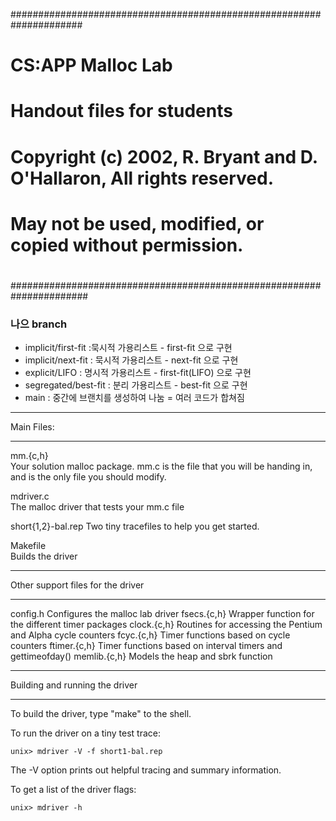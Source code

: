 #####################################################################
# CS:APP Malloc Lab
# Handout files for students
#
# Copyright (c) 2002, R. Bryant and D. O'Hallaron, All rights reserved.
# May not be used, modified, or copied without permission.
#
######################################################################

### 나으 branch
+ implicit/first-fit :묵시적 가용리스트 - first-fit 으로 구현
+ implicit/next-fit : 묵시적 가용리스트 - next-fit 으로 구현
+ explicit/LIFO : 명시적 가용리스트 - first-fit(LIFO) 으로 구현
+ segregated/best-fit : 분리 가용리스트 - best-fit 으로 구현
+ main : 중간에 브랜치를 생성하여 나눔 = 여러 코드가 합쳐짐

***********
Main Files:
***********

mm.{c,h}	
	Your solution malloc package. mm.c is the file that you
	will be handing in, and is the only file you should modify.

mdriver.c	
	The malloc driver that tests your mm.c file

short{1,2}-bal.rep
	Two tiny tracefiles to help you get started. 

Makefile	
	Builds the driver

**********************************
Other support files for the driver
**********************************

config.h	Configures the malloc lab driver
fsecs.{c,h}	Wrapper function for the different timer packages
clock.{c,h}	Routines for accessing the Pentium and Alpha cycle counters
fcyc.{c,h}	Timer functions based on cycle counters
ftimer.{c,h}	Timer functions based on interval timers and gettimeofday()
memlib.{c,h}	Models the heap and sbrk function

*******************************
Building and running the driver
*******************************
To build the driver, type "make" to the shell.

To run the driver on a tiny test trace:

	unix> mdriver -V -f short1-bal.rep

The -V option prints out helpful tracing and summary information.

To get a list of the driver flags:

	unix> mdriver -h

